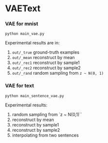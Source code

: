 # VAEText


### VAE for mnist
`python main_vae.py`

Experimental results are in:
1. `out/_true` ground-truth examples
2. `out/_mean` reconstruct by mean
3. `out/_rec1` reconstruct by sample1
4. `out/_rec2` reconstruct by sample2
5. `out/_rand` random sampling from `z ~ N(0, 1)`


### VAE for text
`python main_sentence_vae.py`

Experimental results:
1. random sampling from `z ~ N(0,1)``
2. reconstruct by mean
3. reconstruct by sample1
4. reconstruct by sample2
5. interpolating from two sentences